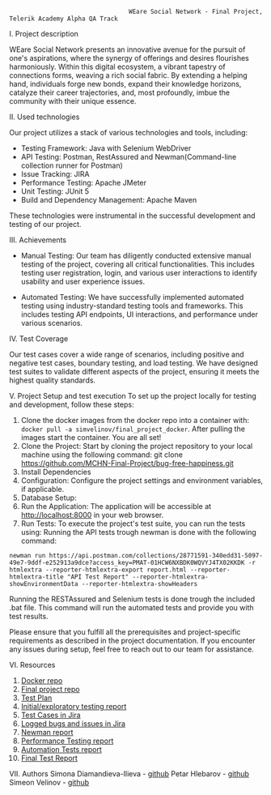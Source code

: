                                      WEare Social Network - Final Project, Telerik Academy Alpha QA Track

I. Project description

WEare Social Network presents an innovative avenue for the pursuit of one's aspirations, where the synergy of offerings and desires flourishes harmoniously. Within this digital ecosystem, a vibrant tapestry of connections forms, weaving a rich social fabric. By extending a helping hand, individuals forge new bonds, expand their knowledge horizons, catalyze their career trajectories, and, most profoundly, imbue the community with their unique essence.

II. Used technologies 

Our project utilizes a stack of various technologies and tools, including:

- Testing Framework: Java with Selenium WebDriver
- API Testing: Postman, RestAssured and Newman(Command-line collection runner for Postman)
- Issue Tracking: JIRA
- Performance Testing: Apache JMeter
- Unit Testing: JUnit 5
- Build and Dependency Management: Apache Maven

These technologies were instrumental in the successful development and testing of our project.

III. Achievements

- Manual Testing: Our team has diligently conducted extensive manual testing of the project, covering all critical functionalities. This includes testing user registration, login, and various user interactions to identify usability and user experience issues.

- Automated Testing: We have successfully implemented automated testing using industry-standard testing tools and frameworks. This includes testing API endpoints, UI interactions, and performance under various scenarios.

IV. Test Coverage

Our test cases cover a wide range of scenarios, including positive and negative test cases, boundary testing, and load testing. We have designed test suites to validate different aspects of the project, ensuring it meets the highest quality standards.

V. Project Setup and test execution
To set up the project locally for testing and development, follow these steps:

1. Clone the docker images from the docker repo into a container with: ```docker pull -a simvelinov/final_project_docker```. After pulling the images start the container. You are all set!
2. Clone the Project: Start by cloning the project repository to your local machine using the following command: git clone https://github.com/MCHN-Final-Project/bug-free-happiness.git
3. Install Dependencies
4. Configuration: Configure the project settings and environment variables, if applicable. 
5. Database Setup: 
6. Run the Application: The application will be accessible at [http://localhost:8000](http://localhost:8000) in your web browser.
7. Run Tests: To execute the project's test suite, you can run the tests using: 
Running the API tests trough newman is done with the following command:
```
newman run https://api.postman.com/collections/28771591-340edd31-5097-49e7-9ddf-e252913a9dce?access_key=PMAT-01HCW6NXBDK0WQVYJ4TX02KKDK -r htmlextra --reporter-htmlextra-export report.html --reporter-htmlextra-title "API Test Report" --reporter-htmlextra-showEnvironmentData --reporter-htmlextra-showHeaders
```
Running the RESTAssured and Selenium tests is done trough the included .bat file.
This command will run the automated tests and provide you with test results.

Please ensure that you fulfill all the prerequisites and project-specific requirements as described in the project documentation. If you encounter any issues during setup, feel free to reach out to our team for assistance.

VI. Resources
1. [Docker repo](https://hub.docker.com/repository/docker/simvelinov/final_project_docker/general)
2. [Final project repo](https://github.com/MCHN-Final-Project/bug-free-happiness/tree/main)
3. [Test Plan](https://drive.google.com/file/d/15puq5XWKrBGZwFQJVNuef5pEOeFsSnUt/view?usp=sharing)
4. [Initial/exploratory testing report](https://drive.google.com/file/d/1vYETJy5eL2VHwcle3cVUmDyQXMj6f1XT/view?usp=sharing)
5. [Test Cases in Jira](https://simvel.atlassian.net/jira/software/c/projects/Q5FP/boards/6)
6. [Logged bugs and issues in Jira](https://simvel.atlassian.net/jira/software/c/projects/Q5FP/boards/4)
7. [Newman report](https://drive.google.com/file/d/1taeWlZz4rAszB3xgrqydSJ97RNLk5rrX/view?usp=sharing) 
8. [Performance Testing report](https://drive.google.com/file/d/1gJTNUmRoOp7jWBWo-V6Ax-DcMHRXaX_4/view?usp=sharing)
9. [Automation Tests report](https://drive.google.com/file/d/1SsgADR_gCjW9W1M4PdwrOlXzWiFjYeEo/view?usp=sharing)
10. [Final Test Report]() 

VII. Authors
Simona Diamandieva-Ilieva - [github](https://github.com/SimonaDiamandievaIlieva)
Petar Hlebarov - [github]()
Simeon Velinov - [github](https://github.com/SimeonVelinov/General)
